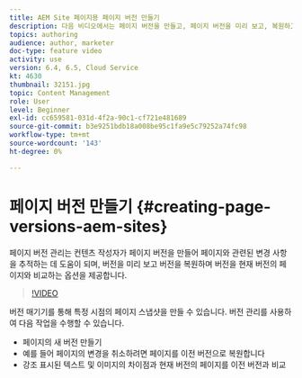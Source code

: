 ```yaml
---
title: AEM Site 페이지용 페이지 버전 만들기
description: 다음 비디오에서는 페이지 버전을 만들고, 페이지 버전을 미리 보고, 복원하고, 현재 페이지 버전을 저장된 페이지 버전과 비교하는 방법을 강조 표시합니다.
topics: authoring
audience: author, marketer
doc-type: feature video
activity: use
version: 6.4, 6.5, Cloud Service
kt: 4630
thumbnail: 32151.jpg
topic: Content Management
role: User
level: Beginner
exl-id: cc659581-031d-4f2a-90c1-cf721e481689
source-git-commit: b3e9251bdb18a008be95c1fa9e5c79252a74fc98
workflow-type: tm+mt
source-wordcount: '143'
ht-degree: 0%

---
```


# 페이지 버전 만들기 {#creating-page-versions-aem-sites}

페이지 버전 관리는 컨텐츠 작성자가 페이지 버전을 만들어 페이지와 관련된 변경 사항을 추적하는 데 도움이 되며, 버전을 미리 보고 버전을 복원하며 버전을 현재 버전의 페이지와 비교하는 옵션을 제공합니다.

>[!VIDEO](https://video.tv.adobe.com/v/32151?quality=12&learn=on)

버전 매기기를 통해 특정 시점의 페이지 스냅샷을 만들 수 있습니다. 버전 관리를 사용하여 다음 작업을 수행할 수 있습니다.
* 페이지의 새 버전 만들기
* 예를 들어 페이지의 변경을 취소하려면 페이지를 이전 버전으로 복원합니다
* 강조 표시된 텍스트 및 이미지의 차이점과 현재 버전의 페이지를 이전 버전과 비교
